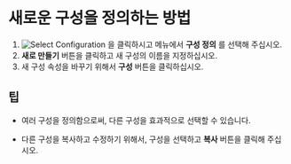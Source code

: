# 새로운 구성을 정의하는 방법

1. ![Select Configuration](../../images/configpopup..png) 을 클릭하시고
메뉴에서 **구성 정의** 를 선택해 주십시오.
2. **새로 만들기** 버튼을 클릭하고 새 구성의 이름을 지정하십시오.
3. 새 구성 속성을 바꾸기 위해서 **구성** 버튼을 클릭하십시오.

## 팁

- 여러 구성을 정의함으로써, 다른 구성을 효과적으로 선택할 수 있습니다.

- 다른 구성을 복사하고 수정하기 위해서, 구성을 선택하고 **복사** 버튼을 클릭해 주십시오.
